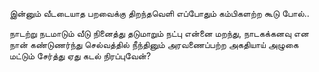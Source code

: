 இன்னும் வீடடையாத பறவைக்கு 
திறந்தவெளி எப்போதும் 
கம்பிகளற்ற கூடு போல்..

நாடற்று நடமாடும் 
வீடு நினைத்து தடுமாறும் 
நட்பு என்னை மறந்து, 
நாடகக்கனவு என நான் கண்டுணர்ந்து 
செல்வத்தில் நீந்தினும் 
அரவணைப்பற்ற அகதியாய் 
அழுகை மட்டும் சேர்த்து 
ஏது கடல் நிரப்புவேன்?
